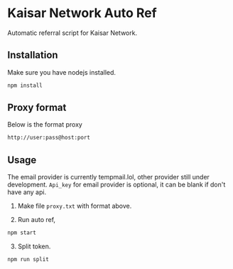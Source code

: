 # Kaisar Network Auto Ref

Automatic referral script for Kaisar Network.

## Installation

Make sure you have nodejs installed.

```bash
npm install
```

## Proxy format

Below is the format proxy

```bash
http://user:pass@host:port
```

## Usage
The email provider is currently tempmail.lol, other provider still under development.
`Api_key` for email provider is optional, it can be blank if don't have any api. 

1. Make file `proxy.txt` with format above.

2. Run auto ref, 
```bash
npm start
```

3. Split token.
```bash
npm run split
```
